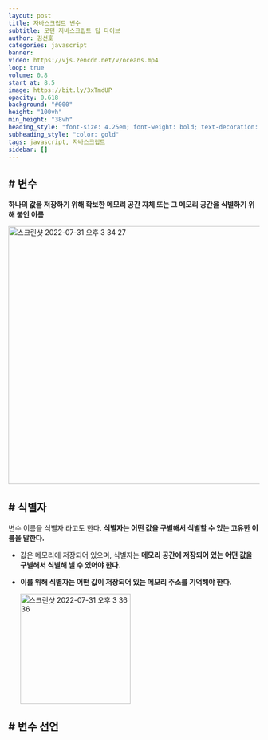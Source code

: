 ```yaml
---
layout: post 
title: 자바스크립트 변수 
subtitle: 모던 자바스크립트 딥 다이브 
author: 김선호 
categories: javascript
banner:
video: https://vjs.zencdn.net/v/oceans.mp4
loop: true 
volume: 0.8 
start_at: 8.5 
image: https://bit.ly/3xTmdUP
opacity: 0.618 
background: "#000"
height: "100vh"
min_height: "38vh"
heading_style: "font-size: 4.25em; font-weight: bold; text-decoration: underline"
subheading_style: "color: gold"
tags: javascript, 자바스크립트 
sidebar: []
---
```


## # 변수
**하나의 값을 저장하기 위해 확보한 메모리 공간 자체 또는 그 메모리 공간을 식별하기 위해 붙인 이름**

<img width="517" alt="스크린샷 2022-07-31 오후 3 34 27" src="https://user-images.githubusercontent.com/63573287/182013384-044ecde4-a1a6-4c2c-857e-7590f0a3d018.png">

## # 식별자
변수 이름을 식별자 라고도 한다. **식별자는 어떤 값을 구별해서 식별할 수 있는 고유한 이름을 말한다.**
- 값은 메모리에 저장되어 있으며, 식별자는 **메모리 공간에 저장되어 있는 어떤 값을 구별해서 식별해 낼 수 있어야 한다.**
- **이를 위해 식별자는 어떤 값이 저장되어 있는 메모리 주소를 기억해야 한다.**

  <img width="221" alt="스크린샷 2022-07-31 오후 3 36 36" src="https://user-images.githubusercontent.com/63573287/182013434-14514738-a40c-4661-bd9a-f2156d9c5fc6.png">

## # 변수 선언
